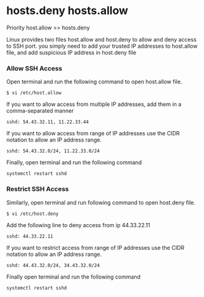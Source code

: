 # hosts.deny hosts.allow

Priority  host.allow >> hosts.deny

Linux provides two files host.allow and host.deny to allow and deny access to SSH port.
you simply need to add your trusted IP addresses to host.allow file, and add suspicious IP address in host.deny file

### Allow SSH Access

Open terminal and run the following command to open host.allow file.

```
$ vi /etc/host.allow
```

If you want to allow access from multiple IP addresses, add them in a comma-separated manner

```
sshd: 54.43.32.11, 11.22.33.44
```

If you want to allow access from range of IP addresses use the CIDR notation to allow an IP address range.

```
sshd: 54.43.32.0/24, 11.22.33.0/24
```

Finally, open terminal and run the following command

```
systemctl restart sshd
```

### Restrict SSH Access

Similarly, open terminal and run following command to open host.deny file.

```
$ vi /etc/host.deny
```

Add the following line to deny access from ip 44.33.22.11

```
sshd: 44.33.22.11
```

If you want to restrict access from range of IP addresses use the CIDR notation to allow an IP address range.

```
sshd: 44.43.32.0/24, 34.43.32.0/24
```

Finally open terminal and run the following command

```
systemctl restart sshd
```
